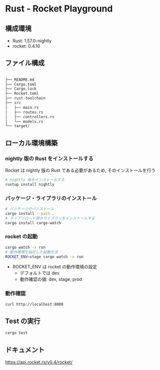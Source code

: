 # Rust - Rocket Playground

## 構成環境

- Rust: 1.57.0-nightly
- rocket: 0.4.10

## ファイル構成

```sh
.
├── README.md
├── Cargo.toml
├── Cargo.lock
├── Rocket.toml
├── rust-toolchain
├── src
│   ├── main.rs
│   ├── routes.rs
│   ├── controllers.rs
│   └── models.rs
└── target/
```

## ローカル環境構築

### nightly 版の Rust をインストールする

Rocket は nightly 版の Rust である必要があるため, そのインストールを行う

```sh
# nightly 版をインストールする
rustup install nightly
```

### パッケージ・ライブラリのインストール

```sh
# パッケージのインストール
cargo install --path .
# ライブリロード用のライブラリをインストールする
cargo install cargo-watch
```

### rocket の起動

```sh
cargo watch -x run
# 動作環境を指定した起動方法
ROCKET_ENV=stage cargo watch -x run
```

- ROCKET_ENV は rocket の動作環境の設定
  - デフォルトでは dev
  - 動作確認の値: dev, stage, prod

### 動作確認

```sh
curl http://localhost:8000
```

## Test の実行

```sh
cargo test
```

## ドキュメント

https://api.rocket.rs/v0.4/rocket/

